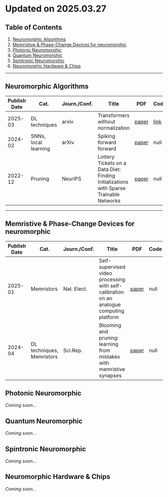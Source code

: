 # Updated on 2025.03.27

<!-- <summary><strong>▼ Table of Contents</strong></summary>. -->
## Table of Contents

1. [Neuromorphic Algorithms](#neuromorphic-algorithms)  
2. [Memristive & Phase-Change Devices for neuromorphic](#memristive--phase-change-devices-for-neuromorphic)  
3. [Photonic Neuromorphic](#photonic-neuromorphic)  
4. [Quantum Neuromorphic](#quantum-neuromorphic)  
5. [Spintronic Neuromorphic](#spintronic-neuromorphic)  
6. [Neuromorphic Hardware & Chips](#neuromorphic-hardware--chips)

</details>

---

## Neuromorphic Algorithms

| Publish Date | Cat. | Journ./Conf.| Title |  PDF | Code |
|--------------|-------|---------|-----|------|------|
| 2025-03 | DL techniques | arxiv | Transformers without normalization  | [paper](https://arxiv.org/pdf/2503.10622) | [link](https://jiachenzhu.github.io/DyT/) |
| 2024-02 | SNNs, local learning | arXiv | Spiking forward forward | [paper](https://arxiv.org/pdf/2502.20411) | null  |
| 2022-12 | Pruning | NeurIPS | Lottery Tickets on a Data Diet: Finding Initializations with Sparse Trainable Networks | [paper](https://proceedings.neurips.cc/paper_files/paper/2022/hash/77dd8e90fe833eba5fae86cf017d7a56-Abstract-Conference.html) | null |


---

## Memristive & Phase-Change Devices for neuromorphic

| Publish Date | Cat. | Journ./Conf.| Title |  PDF | Code |
|--------------|-------|---------|-----|------|------|
| 2025-01 | Memristors | Nat. Elect. | Self-supervised video processing with self-calibration on an analogue computing platform | [paper](https://www-nature-com.ezproxy.universite-paris-saclay.fr/articles/s41928-024-01318-6) | null |
| 2024-04 | DL techniques, Memristors | Sci.Rep. | Blooming and pruning: learning from mistakes with memristive synapses | [paper](https://www.nature.com/articles/s41598-024-57660-4) | null |


## Photonic Neuromorphic
*Coming soon...*

## Quantum Neuromorphic
*Coming soon...*

## Spintronic Neuromorphic
*Coming soon...*

## Neuromorphic Hardware & Chips
*Coming soon...*
